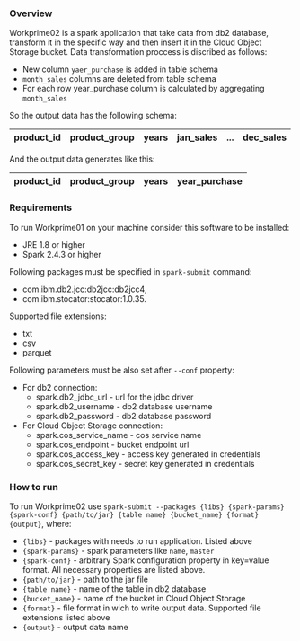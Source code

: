### Overview
Workprime02 is a spark application that take data from db2 database, transform it in the specific way and then insert it in the Cloud Object Storage bucket. Data transformation proccess is discribed as follows:
* New column `yaer_purchase` is added in table schema
* `month_sales` columns are deleted from table schema
* For each row year_purchase column is calculated by aggregating `month_sales`

So the output data has the following schema:

product_id | product_group | years | jan_sales | ... | dec_sales
---------- | ------------- | ----- | --------- | --- | ---------

And the output data generates like this:

product_id | product_group | years | year_purchase
---------- | ------------- | ----- | -------------

### Requirements
To run Workprime01 on your machine consider this software to be installed:
* JRE 1.8 or higher
* Spark 2.4.3 or higher

Following packages must be specified in `spark-submit` command:
* com.ibm.db2.jcc:db2jcc:db2jcc4,
* com.ibm.stocator:stocator:1.0.35.

Supported file extensions:
* txt
* csv
* parquet

Following parameters must be also set after `--conf` property:
- For db2 connection:
  - spark.db2_jdbc_url - url for the jdbc driver
  - spark.db2_username - db2 database username
  - spark.db2_password - db2 database password
- For Cloud Object Storage connection:
  - spark.cos_service_name - cos service name
  - spark.cos_endpoint - bucket endpoint url
  - spark.cos_access_key - access key generated in credentials
  - spark.cos_secret_key - secret key generated in credentials 

### How to run
To run Workprime02 use `spark-submit --packages {libs} {spark-params} {spark-conf} {path/to/jar} {table name} {bucket_name} {format} {output}`, where:
* `{libs}` - packages with needs to run application. Listed above
* `{spark-params}` - spark parameters like `name`, `master`
* `{spark-conf}` - arbitrary Spark configuration property in key=value format. All necessary properties are listed above.
* `{path/to/jar}` - path to the jar file
* `{table name}` - name of the table in db2 database
* `{bucket_name}` - name of the bucket in Cloud Object Storage
* `{format}` - file format in wich to write output data. Supported file extensions listed above
* `{output}` - output data name
